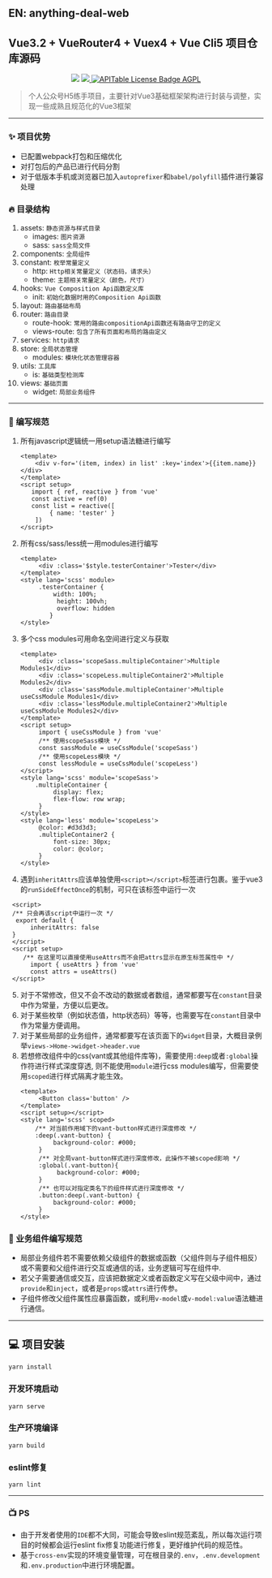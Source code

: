 ## EN: anything-deal-web
## Vue3.2 + VueRouter4 + Vuex4 + Vue Cli5 项目仓库源码
 
<p align='center'>
   <img src="https://img.shields.io/badge/Vue-@3.2-blue.svg?style=social" />
   <a target="_b lank" href="https://render.com/deploy?repo=https://github.com/apitable/apitable">
      <img src="https://img.shields.io/badge/render-deploy-5364e9" />
  </a>
  <a target="_blank" href="https://github.com/Danielqiuf/good-idea-life-stack/blob/main/LICENSE">
      <img src="https://img.shields.io/badge/LICENSE-MIT-ff69b4" alt="APITable License Badge AGPL" />
  </a>
</p>

> 个人公众号H5练手项目，主要针对Vue3基础框架架构进行封装与调整，实现一些成熟且规范化的Vue3框架
--------------------------------------------------------------------------------
### ✨ 项目优势
- 已配置webpack打包和压缩优化
- 对打包后的产品已进行代码分割
- 对于低版本手机或浏览器已加入`autoprefixer`和`babel/polyfill`插件进行兼容处理

### 🔥 目录结构
1. assets: `静态资源与样式目录`
   - images: `图片资源`
   - sass: `sass全局文件`
2. components: `全局组件`
3. constant: `枚举常量定义`
   - http: `Http相关常量定义（状态码，请求头）`
   - theme: `主题相关常量定义（颜色，尺寸）`
4. hooks: `Vue Composition Api函数定义库`
   - init: `初始化数据时用的Composition Api函数`
5. layout: `路由基础布局`
6. router: `路由目录`
   - route-hook: `常用的路由compositionApi函数还有路由守卫的定义`
   - views-route: `包含了所有页面和布局的路由定义`
7. services: `http请求`
8. store: `全局状态管理`
   - modules: `模块化状态管理容器`
9. utils: `工具库`
   - is: `基础类型检测库`
10. views: `基础页面`
    - widget: `局部业务组件`

------------------------------------------------------------
### 💞 编写规范
1. 所有javascript逻辑统一用setup语法糖进行编写
    ```vue
    <template>
        <div v-for='(item, index) in list' :key='index'>{{item.name}}</div>
    </template>
    <script setup>
       import { ref, reactive } from 'vue'
       const active = ref(0)
       const list = reactive([
            { name: 'tester' }
        ])
    </script>
    ```
2. 所有css/sass/less统一用modules进行编写
   ```vue
   <template>
        <div :class='$style.testerContainer'>Tester</div>
   </template>
   <style lang='scss' module>
        .testerContainer {
            width: 100%;
             height: 100vh;
             overflow: hidden
           }    
   </style>
   ```
3. 多个css modules可用命名空间进行定义与获取
   ```vue
   <template>
        <div :class='scopeSass.multipleContainer'>Multiple Modules1</div>
        <div :class='scopeLess.multipleContainer2'>Multiple Modules2</div>
        <div :class='sassModule.multipleContainer'>Multiple useCssModule Modules1</div>
        <div :class='lessModule.multipleContainer2'>Multiple useCssModule Modules2</div>
   </template>
   <script setup>
        import { useCssModule } from 'vue'
        /** 使用scopeSass模块 */
        const sassModule = useCssModule('scopeSass')
        /** 使用scopeLess模块 */
        const lessModule = useCssModule('scopeLess') 
   </script>
   <style lang='scss' module='scopeSass'>
       .multipleContainer {
            display: flex;
            flex-flow: row wrap;
        }
   </style>
   <style lang='less' module='scopeLess'>
        @color: #d3d3d3;
        .multipleContainer2 {
            font-size: 30px;
            color: @color;
        }    
   </style>
   ````
4. 遇到`inheritAttrs`应该单独使用`<script></script>`标签进行包裹。鉴于vue3的`runSideEffectOnce`的机制，可只在该标签中运行一次
  ````vue
   <script>
   /** 只会再该script中运行一次 */
    export default {
        inheritAttrs: false
   }
   </script>
   <script setup>
      /** 在这里可以直接使用useAttrs而不会把attrs显示在原生标签属性中 */
        import { useAttrs } from 'vue'
        const attrs = useAttrs()
   </script>
   ````
5. 对于不常修改，但又不会不改动的数据或者数组，通常都要写在`constant`目录中作为常量，方便以后更改。
6. 对于某些枚举（例如状态值，http状态码）等等，也需要写在`constant`目录中作为常量方便调用。
7. 对于某些局部的业务组件，通常都要写在该页面下的`widget`目录，大概目录例举`views->Home->widget->header.vue`
8. 若想修改组件中的css(vant或其他组件库等)，需要使用`:deep`或者`:global`操作符进行样式深度穿透, 则不能使用`module`进行css modules编写，但需要使用`scoped`进行样式隔离才能生效。
   ````vue
   <template>
        <Button class='button' />
   </template>
   <script setup></script>
   <style lang='scss' scoped>
       /** 对当前作用域下的vant-button样式进行深度修改 */
       :deep(.vant-button) {
            background-color: #000;
        }
        /** 对全局vant-button样式进行深度修改，此操作不被scoped影响 */
        :global(.vant-button){
             background-color: #000;
        }   
        /** 也可以对指定类名下的组件样式进行深度修改 */
        .button:deep(.vant-button) {
            background-color: #000;
        }         
   </style>
   ````

### 🧑 业务组件编写规范
- 局部业务组件若不需要依赖父级组件的数据或函数（父组件则与子组件相反）或不需要和父组件进行交互或通信的话，业务逻辑可写在组件中.
- 若父子需要通信或交互，应该把数据定义或者函数定义写在父级中间中，通过`provide`和`inject`，或者是`props`或`attrs`进行传参。
- 子组件修改父组件属性应暴露函数，或利用`v-model`或`v-model:value`语法糖进行通信。

----------------------------------------------------------------------

## ‍💻 项目安装
```
yarn install
```

### 开发环境启动
```
yarn serve
```

### 生产环境编译
```
yarn build
```

### eslint修复
```
yarn lint
```
----------------------------------------------------------------
### 📺 PS
- 由于开发者使用的`IDE`都不大同，可能会导致eslint规范紊乱，所以每次运行项目的时候都会运行eslint fix修复功能进行修复，更好维护代码的规范性。
- 基于`cross-env`实现的环境变量管理，可在根目录的`.env`，`.env.development`和`.env.production`中进行环境配置。
